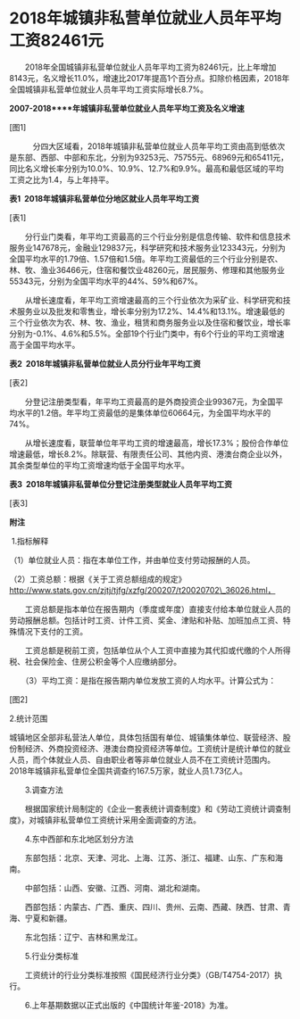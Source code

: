 # 2018年城镇非私营单位就业人员年平均工资82461元

　　2018年全国城镇非私营单位就业人员年平均工资为82461元，比上年增加8143元，名义增长11.0%，增速比2017年提高1个百分点。扣除价格因素，2018年全国城镇非私营单位就业人员年平均工资实际增长8.7%。

**2007-2018****年城镇非私营单位就业人员年平均工资及名义增速**

\[图1\]

　　　分四大区域看，2018年城镇非私营单位就业人员年平均工资由高到低依次是东部、西部、中部和东北，分别为93253元、75755元、68969元和65411元，同比名义增长率分别为10.0%、10.9%、12.7%和9.9%。最高和最低区域的平均工资之比为1.4，与上年持平。

**表****1  2018****年城镇非私营单位分地区就业人员年平均工资**

\[表1\]

　　分行业门类看，年平均工资最高的三个行业分别是信息传输、软件和信息技术服务业147678元，金融业129837元，科学研究和技术服务业123343元，分别为全国平均水平的1.79倍、1.57倍和1.5倍。年平均工资最低的三个行业分别是农、林、牧、渔业36466元，住宿和餐饮业48260元，居民服务、修理和其他服务业55343元，分别为全国平均水平的44%、59%和67%。

　　从增长速度看，年平均工资增速最高的三个行业依次为采矿业、科学研究和技术服务业以及批发和零售业，增长率分别为17.2%、14.4%和13.1%。增速最低的三个行业依次为农、林、牧、渔业，租赁和商务服务业以及住宿和餐饮业，增长率分别为\-0.1%、4.6%和5.5%。全部19个行业门类中，有6个行业的平均工资增速高于全国平均水平。

**表****2  2018****年城镇非私营单位就业人员分行业年平均工资**

\[表2\]

　　分登记注册类型看，年平均工资最高的是外商投资企业99367元，为全国平均水平的1.2倍。年平均工资最低的是集体单位60664元，为全国平均水平的74%。

　　从增长速度看，联营单位年平均工资的增速最高，增长17.3%；股份合作单位增速最低，增长8.2%。除联营、有限责任公司、其他内资、港澳台商企业以外，其余类型单位的平均工资增速均低于全国平均水平。

**表****3  2018****年城镇非私营单位分登记注册类型就业人员年平均工资**

\[表3\]

**附注**

 1.指标解释

（1）单位就业人员：指在本单位工作，并由单位支付劳动报酬的人员。

（2）工资总额：根据《关于工资总额组成的规定》http://www.stats.gov.cn/zjtj/tjfg/xzfg/200207/t20020702\_36026.html，

　　工资总额是指本单位在报告期内（季度或年度）直接支付给本单位就业人员的劳动报酬总额。包括计时工资、计件工资、奖金、津贴和补贴、加班加点工资、特殊情况下支付的工资。

　　工资总额是税前工资，包括单位从个人工资中直接为其代扣或代缴的个人所得税、社会保险金、住房公积金等个人应缴纳部分。

　　（3）平均工资：是指在报告期内单位发放工资的人均水平。计算公式为：　

\[图2\]

2.统计范围

城镇地区全部非私营法人单位，具体包括国有单位、城镇集体单位、联营经济、股份制经济、外商投资经济、港澳台商投资经济等单位。工资统计是统计单位的就业人员，而个体就业人员、自由职业者等非单位就业人员不在工资统计范围内。2018年城镇非私营单位全国共调查约167.5万家，就业人员1.73亿人。

　　3.调查方法

　　根据国家统计局制定的《企业一套表统计调查制度》和《劳动工资统计调查制度》，对城镇非私营单位工资统计采用全面调查的方法。

　　4.东中西部和东北地区划分方法

　　东部包括：北京、天津、河北、上海、江苏、浙江、福建、山东、广东和海南。

　　中部包括：山西、安徽、江西、河南、湖北和湖南。

　　西部包括：内蒙古、广西、重庆、四川、贵州、云南、西藏、陕西、甘肃、青海、宁夏和新疆。

　　东北包括：辽宁、吉林和黑龙江。

　　5.行业分类标准

　　工资统计的行业分类标准按照《国民经济行业分类》（GB/T4754-2017）执行。

　　6.上年基期数据以正式出版的《中国统计年鉴\-2018》为准。

 